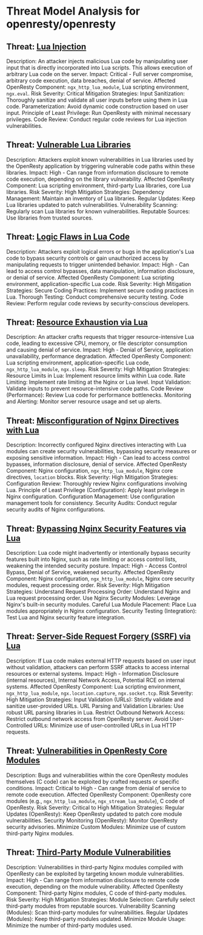# Threat Model Analysis for openresty/openresty

## Threat: [Lua Injection](./threats/lua_injection.md)

Description: An attacker injects malicious Lua code by manipulating user input that is directly incorporated into Lua scripts. This allows execution of arbitrary Lua code on the server.
Impact: Critical - Full server compromise, arbitrary code execution, data breaches, denial of service.
Affected OpenResty Component: `ngx_http_lua_module`, Lua scripting environment, `ngx.eval`.
Risk Severity: Critical
Mitigation Strategies:
    Input Sanitization: Thoroughly sanitize and validate all user inputs before using them in Lua code.
    Parameterization: Avoid dynamic code construction based on user input.
    Principle of Least Privilege: Run OpenResty with minimal necessary privileges.
    Code Review: Conduct regular code reviews for Lua injection vulnerabilities.

## Threat: [Vulnerable Lua Libraries](./threats/vulnerable_lua_libraries.md)

Description: Attackers exploit known vulnerabilities in Lua libraries used by the OpenResty application by triggering vulnerable code paths within these libraries.
Impact: High - Can range from information disclosure to remote code execution, depending on the library vulnerability.
Affected OpenResty Component: Lua scripting environment, third-party Lua libraries, core Lua libraries.
Risk Severity: High
Mitigation Strategies:
    Dependency Management: Maintain an inventory of Lua libraries.
    Regular Updates: Keep Lua libraries updated to patch vulnerabilities.
    Vulnerability Scanning: Regularly scan Lua libraries for known vulnerabilities.
    Reputable Sources: Use libraries from trusted sources.

## Threat: [Logic Flaws in Lua Code](./threats/logic_flaws_in_lua_code.md)

Description: Attackers exploit logical errors or bugs in the application's Lua code to bypass security controls or gain unauthorized access by manipulating requests to trigger unintended behavior.
Impact: High - Can lead to access control bypasses, data manipulation, information disclosure, or denial of service.
Affected OpenResty Component: Lua scripting environment, application-specific Lua code.
Risk Severity: High
Mitigation Strategies:
    Secure Coding Practices: Implement secure coding practices in Lua.
    Thorough Testing: Conduct comprehensive security testing.
    Code Review: Perform regular code reviews by security-conscious developers.

## Threat: [Resource Exhaustion via Lua](./threats/resource_exhaustion_via_lua.md)

Description: An attacker crafts requests that trigger resource-intensive Lua code, leading to excessive CPU, memory, or file descriptor consumption and causing denial of service.
Impact: High - Denial of Service, application unavailability, performance degradation.
Affected OpenResty Component: Lua scripting environment, application-specific Lua code, `ngx_http_lua_module`, `ngx.sleep`.
Risk Severity: High
Mitigation Strategies:
    Resource Limits in Lua: Implement resource limits within Lua code.
    Rate Limiting: Implement rate limiting at the Nginx or Lua level.
    Input Validation: Validate inputs to prevent resource-intensive code paths.
    Code Review (Performance): Review Lua code for performance bottlenecks.
    Monitoring and Alerting: Monitor server resource usage and set up alerts.

## Threat: [Misconfiguration of Nginx Directives with Lua](./threats/misconfiguration_of_nginx_directives_with_lua.md)

Description: Incorrectly configured Nginx directives interacting with Lua modules can create security vulnerabilities, bypassing security measures or exposing sensitive information.
Impact: High - Can lead to access control bypasses, information disclosure, denial of service.
Affected OpenResty Component: Nginx configuration, `ngx_http_lua_module`, Nginx core directives, `location` blocks.
Risk Severity: High
Mitigation Strategies:
    Configuration Review: Thoroughly review Nginx configurations involving Lua.
    Principle of Least Privilege (Configuration): Apply least privilege in Nginx configuration.
    Configuration Management: Use configuration management tools for consistency.
    Security Audits: Conduct regular security audits of Nginx configurations.

## Threat: [Bypassing Nginx Security Features via Lua](./threats/bypassing_nginx_security_features_via_lua.md)

Description: Lua code might inadvertently or intentionally bypass security features built into Nginx, such as rate limiting or access control lists, weakening the intended security posture.
Impact: High - Access Control Bypass, Denial of Service, weakened security.
Affected OpenResty Component: Nginx configuration, `ngx_http_lua_module`, Nginx core security modules, request processing order.
Risk Severity: High
Mitigation Strategies:
    Understand Request Processing Order: Understand Nginx and Lua request processing order.
    Use Nginx Security Modules: Leverage Nginx's built-in security modules.
    Careful Lua Module Placement: Place Lua modules appropriately in Nginx configuration.
    Security Testing (Integration): Test Lua and Nginx security feature integration.

## Threat: [Server-Side Request Forgery (SSRF) via Lua](./threats/server-side_request_forgery__ssrf__via_lua.md)

Description: If Lua code makes external HTTP requests based on user input without validation, attackers can perform SSRF attacks to access internal resources or external systems.
Impact: High - Information Disclosure (internal resources), Internal Network Access, Potential RCE on internal systems.
Affected OpenResty Component: Lua scripting environment, `ngx_http_lua_module`, `ngx.location.capture`, `ngx.socket.tcp`.
Risk Severity: High
Mitigation Strategies:
    Input Validation (URLs): Strictly validate and sanitize user-provided URLs.
    URL Parsing and Validation Libraries: Use robust URL parsing libraries in Lua.
    Restrict Outbound Network Access: Restrict outbound network access from OpenResty server.
    Avoid User-Controlled URLs: Minimize use of user-controlled URLs in Lua HTTP requests.

## Threat: [Vulnerabilities in OpenResty Core Modules](./threats/vulnerabilities_in_openresty_core_modules.md)

Description: Bugs and vulnerabilities within the core OpenResty modules themselves (C code) can be exploited by crafted requests or specific conditions.
Impact: Critical to High - Can range from denial of service to remote code execution.
Affected OpenResty Component: OpenResty core modules (e.g., `ngx_http_lua_module`, `ngx_stream_lua_module`), C code of OpenResty.
Risk Severity: Critical to High
Mitigation Strategies:
    Regular Updates (OpenResty): Keep OpenResty updated to patch core module vulnerabilities.
    Security Monitoring (OpenResty): Monitor OpenResty security advisories.
    Minimize Custom Modules: Minimize use of custom third-party Nginx modules.

## Threat: [Third-Party Module Vulnerabilities](./threats/third-party_module_vulnerabilities.md)

Description: Vulnerabilities in third-party Nginx modules compiled with OpenResty can be exploited by targeting known module vulnerabilities.
Impact: High - Can range from information disclosure to remote code execution, depending on the module vulnerability.
Affected OpenResty Component: Third-party Nginx modules, C code of third-party modules.
Risk Severity: High
Mitigation Strategies:
    Module Selection: Carefully select third-party modules from reputable sources.
    Vulnerability Scanning (Modules): Scan third-party modules for vulnerabilities.
    Regular Updates (Modules): Keep third-party modules updated.
    Minimize Module Usage: Minimize the number of third-party modules used.


